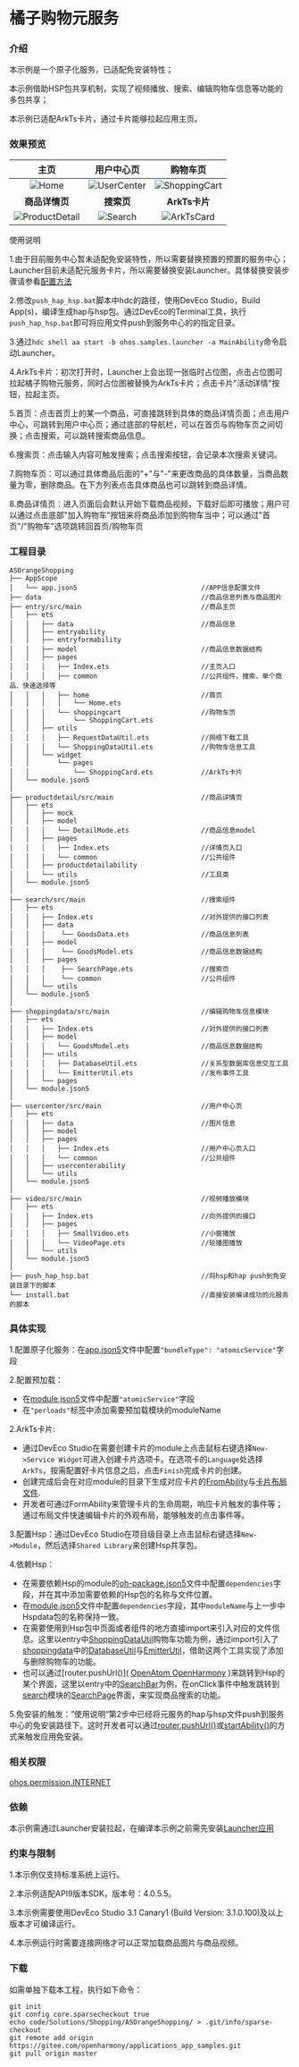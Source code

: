 # 橘子购物元服务

### 介绍
本示例是一个原子化服务，已适配免安装特性；

本示例借助HSP包共享机制，实现了视频播放、搜索、编辑购物车信息等功能的多包共享；

本示例已适配ArkTs卡片，通过卡片能够拉起应用主页。

### 效果预览

|                   **主页**                |                **用户中心页**             |                 **购物车页**                 |
| :---------------------------------------: | :---------------------------------------: | :--------------------------------------: |
|    ![Home](screenshots/device/Home.jpeg)    | ![UserCenter](screenshots/device/UserCenter.jpeg) | ![ShoppingCart](screenshots/device/ShoppingCart.jpeg)  |
|              **商品详情页**               |                **搜索页**             |              **ArkTs卡片**               |
| ![ProductDetail](screenshots/device/ProductDetail.jpeg) | ![Search](screenshots/device/Search.jpeg) | ![ArkTsCard](screenshots/device/ArkTsCard.jpeg) |

使用说明

1.由于目前服务中心暂未适配免安装特性，所以需要替换预置的预置的服务中心；Launcher目前未适配元服务卡片，所以需要替换安装Launcher。具体替换安装步骤请参看[配置方法](data\help\InstallFreeDoc.md)

2.修改```push_hap_hsp.bat```脚本中hdc的路径，使用DevEco Studio，Build App(s)，编译生成hap与hsp包。通过DevEco的Terminal工具，执行```push_hap_hsp.bat```即可将应用文件push到服务中心的的指定目录。

3.通过```hdc shell aa start -b ohos.samples.launcher -a MainAbility```命令启动Launcher。

4.ArkTs卡片：初次打开时，Launcher上会出现一张临时占位图，点击占位图可拉起橘子购物元服务，同时占位图被替换为ArkTs卡片；点击卡片"活动详情"按钮，拉起主页。

5.首页：点击首页上的某一个商品，可直接跳转到具体的商品详情页面；点击用户中心，可跳转到用户中心页；通过底部的导航栏，可以在首页与购物车页之间切换；点击搜索，可以跳转搜索商品信息。

6.搜索页：点击输入内容可触发搜索；点击搜索按钮，会记录本次搜索关键词。

7.购物车页：可以通过具体商品后面的"+"与"-"来更改商品的具体数量，当商品数量为零，删除商品。在下方列表点击具体商品也可以跳转到商品详情。

8.商品详情页：进入页面后会默认开始下载商品视频，下载好后即可播放；用户可以通过点击底部"加入购物车"按钮来将商品添加到购物车当中；可以通过"首页"/"购物车"选项跳转回首页/购物车页

### 工程目录

```
ASOrangeShopping
├── AppScope                                    
│   └── app.json5                               //APP信息配置文件
├── data                                        //商品信息列表与商品图片
├── entry/src/main                              //商品主页
│   ├── ets
│   │   ├── data                                //商品信息
│   │   ├── entryability
│   │   ├── entryformability
│   │   ├── model                               //商品信息数据结构
│   │   ├── pages
│   │   │   ├── Index.ets                       //主页入口
│   │   │   ├── common                          //公共组件，搜索、单个商品、快速选择等
│   │   │   ├── home                            //首页
│   │   │   │   └── Home.ets
│   │   │   └── shoppingcart                    //购物车页
│   │   │       └── ShoppingCart.ets              
│   │   ├── utils
│   │   │   ├── RequestDataUtil.ets             //网络下载工具
│   │   │   └── ShoppingDataUtil.ets            //购物车信息工具
│   │   └── widget
│   │       └── pages
│   │           └── ShoppingCard.ets            //ArkTs卡片
│   └── module.json5
│ 
├── productdetail/src/main                      //商品详情页
│   ├── ets
│   │   ├── mock
│   │   ├── model
│   │   │   └── DetailMode.ets                  //商品信息model
│   │   ├── pages
│   │   │   ├── Index.ets                       //详情页入口
│   │   │   └── common                          //公共组件
│   │   ├── productdetailability
│   │   └── utils                               //工具类
│   └── module.json5
│
├── search/src/main                             //搜索组件
│   ├── ets
│   │   ├── Index.ets                           //对外提供的接口列表
│   │   ├── data
│   │   │    └── GoodsData.ets                  //商品信息列表
│   │   ├── model
│   │   │    └── GoodsModel.ets                 //商品信息数据结构
│   │   ├── pages
│   │   │    ├── SearchPage.ets                 //搜索页
│   │   │    └── common                         //公共组件
│   │   └── utils
│   └── module.json5
│ 
├── shoppingdata/src/main                       //编辑购物车信息模块
│   ├── ets
│   │   ├── Index.ets                           //对外提供的接口列表
│   │   ├── model
│   │   │   └── GoodsModel.ets                  //商品信息数据结构
│   │   ├── utils
│   │   │   ├── DatabaseUtil.ets                //关系型数据库信息交互工具
│   │   │   └── EmitterUtil.ets                 //发布事件工具
│   │   └── pages
│   └── module.json5
│
├── usercenter/src/main                         //用户中心页
│   ├── ets
│   │   ├── data                                //图片信息
│   │   ├── model
│   │   ├── pages
│   │   │   ├── Index.ets                       //用户中心页入口
│   │   │   └── common                          //公共组件
│   │   ├── usercenterability
│   │   └── utils
│   └── module.json5
│
├── video/src/main                              //视频播放模块
│   ├── ets
│   │   ├── Index.ets                           //向外提供的接口
│   │   ├── pages
│   │   │   ├── SmallVideo.ets                  //小窗播放
│   │   │   └── VideoPage.ets                   //轮播图播放
│   │   └── utils
│   └── module.json5
│
├── push_hap_hsp.bat                            //将hsp和hap push到免安装目录下的脚本
└── install.bat                                 //直接安装编译成功的元服务的脚本
```

### 具体实现

1.配置原子化服务：在[app.json5](AppScope\app.json5)文件中配置```"bundleType": "atomicService"```字段

2.配置预加载：

* 在[module.json5](entry\src\main\module.json5)文件中配置```"atomicService"```字段
* 在```"perloads"```标签中添加需要预加载模块的moduleName

2.ArkTs卡片:
* 通过DevEco Studio在需要创建卡片的module上点击鼠标右键选择```New->Service Widget```可进入创建卡片选项卡。在选项卡的```Language```处选择```ArkTs```，按需配置好卡片信息之后，点击```Finish```完成卡片的创建。
* 创建完成后会在对应module的目录下生成对应卡片的[FromAbility](entry\src\main\ets\entryformability\EntryFormAbility.ets)与[卡片布局文件](entry\src\main\ets\widget\pages\ShoppingCard.ets).
* 开发者可通过FormAbility来管理卡片的生命周期，响应卡片触发的事件等；通过布局文件快速编辑卡片的外观布局，能够触发的点击事件等。

3.配置Hsp：通过DevEco Studio在项目级目录上点击鼠标右键选择```New->Module```，然后选择```Shared Library```来创建Hsp共享包。

4.依赖Hsp：
* 在需要依赖Hsp的module的[oh-package.json5](entry\oh-package.json5)文件中配置```dependencies```字段，并在其中添加需要依赖的Hsp包的名称与文件位置。
* 在[module.json5](entry\src\main\module.json5)文件中配置```dependencies```字段，其中```moduleName```与上一步中Hspdata包的名称保持一致。
* 在需要使用到Hsp包中页面或者组件的地方直接import来引入对应的文件信息。这里以entry中[ShoppingDataUtil](entry\src\main\ets\utils\ShoppingDataUtil.ets)购物车功能为例，通过import引入了[shoppingdata](shoppingdata)中的[DatabaseUtil](shoppingdata\src\main\ets\utils\DatabaseUtil.ets)与[EmitterUtil](shoppingdata\src\main\ets\utils\EmitterUtil.ets)，借助这两个工具实现了添加与删除购物车的功能。
* 也可以通过[router.pushUrl()]( [OpenAtom OpenHarmony](https://docs.openharmony.cn/pages/v3.2Beta/zh-cn/application-dev/reference/apis/js-apis-router.md/) )来跳转到Hsp的某个界面，这里以entry中的[SearchBar](entry\src\main\ets\pages\common\SearchBar.ets)为例，在onClick事件中触发跳转到[search](search)模块的[SearchPage](search\src\main\ets\pages\SearchPage.ets)界面，来实现商品搜索的功能。

5.免安装的触发：”使用说明“第2步中已经将元服务的hap与hsp文件push到服务中心的免安装路径下。这时开发者可以通过[router.pushUrl()]( https://docs.openharmony.cn/pages/v3.2Beta/zh-cn/application-dev/reference/apis/js-apis-router.md/ )或[startAbility()]( https://docs.openharmony.cn/pages/v3.2Beta/zh-cn/application-dev/application-models/uiability-launch-type.md/ )的方式来触发应用免安装。

### 相关权限

[ohos.permission.INTERNET](https://gitee.com/openharmony/docs/blob/master/zh-cn/application-dev/security/permission-list.md#ohospermissioninternet)

### 依赖

本示例需通过Launcher安装拉起，在编译本示例之前需先安装[Launcher应用]( https://gitee.com/openharmony/applications_app_samples/tree/master/code/SystemFeature/ApplicationModels/Launcher )

### 约束与限制

1.本示例仅支持标准系统上运行。

2.本示例适配API9版本SDK，版本号：4.0.5.5。

3.本示例需要使用DevEco Studio 3.1 Canary1 (Build Version: 3.1.0.100)及以上版本才可编译运行。

4.本示例运行时需要连接网络才可以正常加载商品图片与商品视频。

###  下载

如需单独下载本工程，执行如下命令：

```text
git init
git config core.sparsecheckout true
echo code/Solutions/Shopping/ASOrangeShopping/ > .git/info/sparse-checkout
git remote add origin https://gitee.com/openharmony/applications_app_samples.git
git pull origin master
```